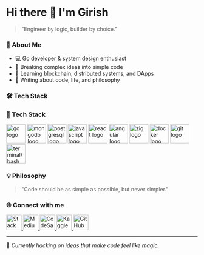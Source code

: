 # Hi there 👋 I'm Girish

> "Engineer by logic, builder by choice."

### 🚀 About Me
- 💻 Go developer & system design enthusiast
- 🧠 Breaking complex ideas into simple code
- 🌊 Learning blockchain, distributed systems, and DApps
- 💬 Writing about code, life, and philosophy

### 🛠️ Tech Stack
### 🚀 Tech Stack

<p align="left">
  <img src="https://cdn.jsdelivr.net/gh/devicons/devicon/icons/go/go-original-wordmark.svg" height="50" alt="go logo" />
  <img src="https://cdn.jsdelivr.net/gh/devicons/devicon/icons/mongodb/mongodb-original-wordmark.svg" height="50" alt="mongodb logo" />
  <img src="https://cdn.jsdelivr.net/gh/devicons/devicon/icons/postgresql/postgresql-original-wordmark.svg" height="50" alt="postgresql logo" />
  <img src="https://cdn.jsdelivr.net/gh/devicons/devicon/icons/javascript/javascript-original.svg" height="50" alt="javascript logo" />
  <img src="https://cdn.jsdelivr.net/gh/devicons/devicon/icons/react/react-original-wordmark.svg" height="50" alt="react logo" />
  <img src="https://cdn.jsdelivr.net/gh/devicons/devicon/icons/angularjs/angularjs-original.svg" height="50" alt="angular logo" />
  <img src="https://cdn.jsdelivr.net/gh/devicons/devicon/icons/zig/zig-original.svg" height="50" alt="zig logo" />
  <img src="https://cdn.jsdelivr.net/gh/devicons/devicon/icons/docker/docker-original-wordmark.svg" height="50" alt="docker logo" />
  <img src="https://cdn.jsdelivr.net/gh/devicons/devicon/icons/git/git-original-wordmark.svg" height="50" alt="git logo" />
  <img src="https://cdn.jsdelivr.net/gh/devicons/devicon/icons/bash/bash-original.svg" height="50" alt="terminal/bash logo" />
</p>


### 💡 Philosophy
> "Code should be as simple as possible, but never simpler."


### 🌐 Connect with me

<p align="left">
  <a href="https://stackoverflow.com/users/your-id" target="_blank">
    <img src="https://cdn.jsdelivr.net/gh/simple-icons/simple-icons/icons/stackoverflow.svg" alt="Stack Overflow" height="40"/>
  </a>
  <a href="https://medium.com/@your-username" target="_blank">
    <img src="https://cdn.jsdelivr.net/gh/simple-icons/simple-icons/icons/medium.svg" alt="Medium" height="40"/>
  </a>
  <a href="https://codesandbox.io/u/your-username" target="_blank">
    <img src="https://cdn.jsdelivr.net/gh/simple-icons/simple-icons/icons/codesandbox.svg" alt="CodeSandbox" height="40"/>
  </a>
  <a href="https://www.kaggle.com/your-username" target="_blank">
    <img src="https://cdn.jsdelivr.net/gh/simple-icons/simple-icons/icons/kaggle.svg" alt="Kaggle" height="40"/>
  </a>
  <a href="https://github.com/your-username" target="_blank">
    <img src="https://cdn.jsdelivr.net/gh/simple-icons/simple-icons/icons/github.svg" alt="GitHub" height="40"/>
  </a>
</p>


---

🧩 *Currently hacking on ideas that make code feel like magic.*

